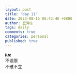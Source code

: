 ```yaml
---
layout: post
title: "day 11"
date: 2023-08-15 08:43:40 +0800
author: 丘海东 
tags: daily
comments: true
categories: personal
published: true
---
```

***lue***  
不设限  
不破不立
